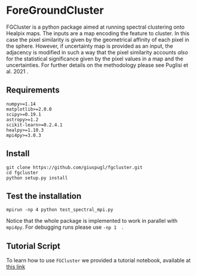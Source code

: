 # ForeGroundCluster

FGCluster is a python package aimed at running spectral clustering onto Healpix maps.
The inputs are a map encoding the feature to cluster. In this case the pixel similarity is given by the geometrical affinity of each pixel in the sphere.
However, if uncertainty map is  provided as an input,   the adjacency is modified in such a way that the pixel similarity accounts *also* for the statistical significance given by the pixel values in a map  and the uncertainties.  For further details on the methodology please see Puglisi et al. 2021 .


## Requirements
```
numpy>=1.14
matplotlib>=2.0.0
scipy>=0.19.1
astropy>=1.2
scikit-learn>=0.2.4.1
healpy>=1.10.3
mpi4py>=3.0.3
```

## Install

```
git clone https://github.com/giuspugl/fgcluster.git
cd fgcluster
python setup.py install
```

## Test the installation
```
mpirun -np 4 python test_spectral_mpi.py

```

Notice that the whole package is implemented to work in parallel with `mpi4py`.  For debugging runs please use `-np 1  `.

## Tutorial Script

To learn how to use `FGCluster` we provided a tutorial notebook, available at [this link](https://github.com/giuspugl/fgcluster/blob/master/Tutorial.ipynb)
